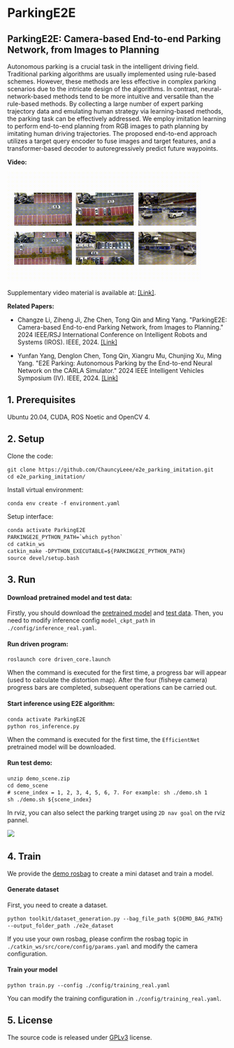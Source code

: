 # ParkingE2E

## ParkingE2E: Camera-based End-to-end Parking Network, from Images to Planning
Autonomous parking is a crucial task in the intelligent driving field.
Traditional parking algorithms are usually implemented using rule-based schemes.
However, these methods are less effective in complex parking scenarios due to the intricate design of the algorithms.
In contrast, neural-network-based methods tend to be more intuitive and versatile than the rule-based methods.
By collecting a large number of expert parking trajectory data and emulating human strategy via learning-based methods, the parking task can be effectively addressed.
We employ imitation learning to perform end-to-end planning from RGB images to path planning by imitating human driving trajectories.
The proposed end-to-end approach utilizes a target query encoder to fuse images and target features, and a transformer-based decoder to autoregressively predict future waypoints.

**Video:**

<img src="resource/video_show.gif" height="250">

Supplementary video material is available at: [\[Link\]](https://youtu.be/urOEHJH1TBQ).

**Related Papers:**

- Changze Li, Ziheng Ji, Zhe Chen, Tong Qin and Ming Yang. "ParkingE2E: Camera-based End-to-end Parking Network, from Images to Planning." 2024 IEEE/RSJ International Conference on Intelligent Robots and Systems (IROS). IEEE, 2024. [\[Link\]](https://arxiv.org/pdf/2408.02061)

- Yunfan Yang, Denglon Chen, Tong Qin, Xiangru Mu, Chunjing Xu, Ming Yang. "E2E Parking: Autonomous Parking by the End-to-end Neural Network on the CARLA Simulator." 2024 IEEE Intelligent Vehicles Symposium (IV). IEEE, 2024. [\[Link\]](https://ieeexplore.ieee.org/abstract/document/10588551)


## 1. Prerequisites
Ubuntu 20.04, CUDA, ROS Noetic and OpenCV 4.


## 2. Setup
Clone the code:
```Shell
git clone https://github.com/ChauncyLeee/e2e_parking_imitation.git
cd e2e_parking_imitation/
```

Install virtual environment:
```Shell
conda env create -f environment.yaml
```

Setup interface:
```shell
conda activate ParkingE2E
PARKINGE2E_PYTHON_PATH=`which python`
cd catkin_ws
catkin_make -DPYTHON_EXECUTABLE=${PARKINGE2E_PYTHON_PATH}
source devel/setup.bash
```


## 3. Run

#### Download pretrained model and test data:
Firstly, you should download the [pretrained model](https://drive.google.com/file/d/1rZ4cmgXOUFgJDLFdnvAI6voU9ZkhsmYV/view?usp=drive_link) and [test data](https://drive.google.com/file/d/11kA-srYa6S30OqyCdyg3jGNZxBMsUHYC/view?usp=drive_link). Then, you need to modify inference config `model_ckpt_path` in `./config/inference_real.yaml`.

#### Run driven program:
```Shell
roslaunch core driven_core.launch
```

When the command is executed for the first time, a progress bar will appear (used to calculate the distortion map). After the four (fisheye camera) progress bars are completed, subsequent operations can be carried out.

#### Start inference using E2E algorithm:
```shell
conda activate ParkingE2E
python ros_inference.py
```
When the command is executed for the first time, the `EfficientNet` pretrained model will be downloaded.

#### Run test demo:
```shell
unzip demo_scene.zip
cd demo_scene
# scene_index = 1, 2, 3, 4, 5, 6, 7. For example: sh ./demo.sh 1
sh ./demo.sh ${scene_index}
```

In rviz, you can also select the parking trarget using `2D nav goal` on the rviz pannel.

<img src="resource/demo.gif" height="250">

## 4. Train
We provide the [demo rosbag](https://drive.google.com/file/d/1jIG1iRMeW9XXdWP7eEJKnZP1gC0xvG7o/view?usp=drive_link) to create a mini dataset and train a model.
#### Generate dataset
First, you need to create a dataset.
```
python toolkit/dataset_generation.py --bag_file_path ${DEMO_BAG_PATH} --output_folder_path ./e2e_dataset
```
If you use your own rosbag, please confirm the rosbag topic in `./catkin_ws/src/core/config/params.yaml` and modify the camera configuration.

#### Train your model
```Shell
python train.py --config ./config/training_real.yaml
```
You can modify the training configuration in `./config/training_real.yaml`.


## 5. License
The source code is released under [GPLv3](http://www.gnu.org/licenses/) license.